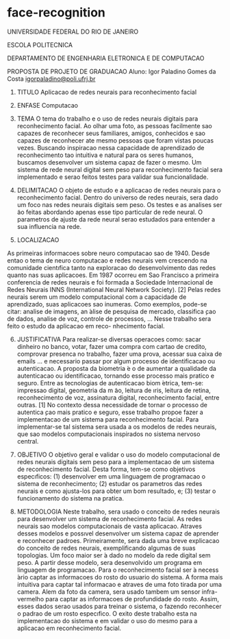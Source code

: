 # face-recognition

UNIVERSIDADE FEDERAL DO RIO DE JANEIRO

ESCOLA POLITECNICA

DEPARTAMENTO DE ENGENHARIA ELETRONICA E DE COMPUTACAO

PROPOSTA DE PROJETO DE GRADUACAO
Aluno: Igor Paladino Gomes da Costa
igorpaladino@poli.ufrj.br

1. TITULO
Aplicacao de redes neurais para reconhecimento facial

2. ENFASE
Computacao

3. TEMA
O tema do trabalho e o uso de redes neurais digitais para reconhecimento
facial. Ao olhar uma foto, as pessoas facilmente sao capazes de reconhecer seus
familiares, amigos, conhecidos e sao capazes de reconhecer ate mesmo pessoas que
foram vistas poucas vezes. Buscando inspiracao nessa capacidade de aprendizado de
reconhecimento tao intuitiva e natural para os seres humanos, buscamos desenvolver
um sistema capaz de fazer o mesmo. Um sistema de rede neural digital sem peso
para reconhecimento facial sera implementado e serao feitos testes para validar sua
funcionalidade.

4. DELIMITACAO
O objeto de estudo e a aplicacao de redes neurais para o reconhecimento
facial. Dentro do universo de redes neurais, sera dado um foco nas redes neurais
digitais sem peso. Os testes e as analises ser ̃ao feitas abordando apenas esse tipo
particular de rede neural. O parametros de ajuste da rede neural serao estudados
para entender a sua influencia na rede.

5. LOCALIZACAO

As primeiras informacoes sobre neuro computacao sao de 1940. Desde entao
o tema de neuro computacao e redes neurais vem crescendo na comunidade cientıfica
tanto na exploracao do desenvolvimento das redes quanto nas suas aplicacoes. Em
1987 ocorreu em Sao Francisco a primeira conferencia de redes neurais e foi formada
a Sociedade Internacional de Redes Neurais INNS (International Neural Network
Society). [2]
Pelas redes neurais serem um modelo computacional com a capacidade de
aprendizado, suas aplicacoes sao inumeras. Como exemplos, pode-se citar: analise
de imagens, an ́alise de pesquisa de mercado, classifica ̧cao de dados, analise de voz,
controle de processos, ... Nesse trabalho sera feito o estudo da aplicacao em reco-
nhecimento facial.

6. JUSTIFICATIVA
Para realizar-se diversas operacoes como: sacar dinheiro no banco, votar,
fazer uma compra com cartao de credito, comprovar presenca no trabalho, fazer
uma prova, acessar sua caixa de emails ... e necessario passar por algum processo
de identificacao ou autenticacao.
A proposta da biometria  ́e o de aumentar a qualidade da autenticacao ou
identificacao, tornando esse processo mais pratico e seguro. Entre as tecnologias
de autenticacao biom ́etrica, tem-se: impressao digital, geometria da m ̃ao, leitura
de ıris, leitura de retina, reconhecimento de voz, assinatura digital, reconhecimento
facial, entre outras. [1]
No contexto dessa necessidade de tornar o processo de autentica ̧cao mais
pratico e seguro, esse trabalho propoe fazer a implementacao de um sistema para
reconhecimento facial. Para implementar-se tal sistema sera usada a os modelos
de redes neurais, que sao modelos computacionais inspirados no sistema nervoso
central.

7. OBJETIVO
O objetivo geral e validar o uso do modelo computacional de redes neurais
digitais sem peso para a implementacao de um sistema de reconhecimento facial.
Desta forma, tem-se como objetivos especıficos: (1) desenvolver em uma linguagem
de programacao o sistema de reconhecimento; (2) estudar os parametros das redes
neurais e como ajusta-los para obter um bom resultado, e; (3) testar o funcionamento
do sistema na pratica.

8. METODOLOGIA
Neste trabalho, sera usado o conceito de redes neurais para desenvolver um
sistema de reconhecimento facial. As redes neurais sao modelos computacionais de
vasta aplicacao. Atraves desses modelos e possıvel desenvolver um sistema capaz de
aprender e reconhecer padroes.
Primeiramente, sera dada uma breve explicacao do conceito de redes neurais,
exemplificando algumas de suas topologias. Um foco maior ser ́a dado no modelo da
rede digital sem peso. A partir desse modelo, sera desenvolvido um programa em
linguagem de programacao.
Para o reconhecimento facial ser ́a necess ́ario captar as informacoes do rosto
do usuario do sistema. A forma mais intuitiva para captar tal informacao e atraves
de uma foto tirada por uma camera. Alem da foto da camera, sera usado tambem um
sensor infra-vermelho para captar as informacoes de profundidade do rosto. Assim,
esses dados serao usados para treinar o sistema, o fazendo reconhecer o padrao de
um rosto especıfico.
O exito deste trabalho esta na implementacao do sistema e em validar o uso
do mesmo para a aplicacao em reconhecimento facial.
